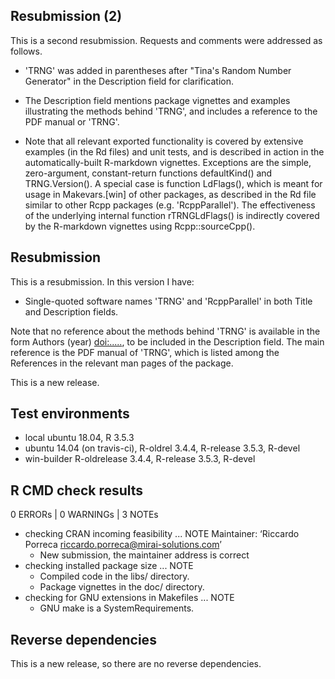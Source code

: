 ## Resubmission (2)

This is a second resubmission. Requests and comments were addressed as follows.

* 'TRNG' was added in parentheses after "Tina's Random Number Generator" in the
Description field for clarification.

* The Description field mentions package vignettes and examples illustrating the methods behind 'TRNG', and includes a reference to the PDF manual or 'TRNG'.

* Note that all relevant exported functionality is covered by extensive examples (in the Rd files) and unit tests, and is described in action in the automatically-built R-markdown vignettes. Exceptions are the simple, zero-argument, constant-return functions defaultKind() and TRNG.Version(). A special case is function LdFlags(), which is meant for usage in Makevars.[win] of other packages, as described in the Rd file similar to other Rcpp packages (e.g. 'RcppParallel'). The effectiveness of the underlying internal function rTRNGLdFlags() is indirectly covered by the R-markdown vignettes using Rcpp::sourceCpp().


## Resubmission

This is a resubmission. In this version I have:
* Single-quoted software names 'TRNG' and 'RcppParallel' in both Title and Description fields.

Note that no reference about the methods behind 'TRNG' is available in the form Authors (year) <doi:.....>, to be included in the Description field. The main reference is the PDF manual of 'TRNG', which is listed among the References in the relevant man pages of the package.



This is a new release.

## Test environments
* local ubuntu 18.04, R 3.5.3
* ubuntu 14.04 (on travis-ci), R-oldrel 3.4.4, R-release 3.5.3, R-devel
* win-builder R-oldrelease 3.4.4, R-release 3.5.3, R-devel

## R CMD check results

0 ERRORs | 0 WARNINGs | 3 NOTEs

* checking CRAN incoming feasibility ... NOTE
Maintainer: ‘Riccardo Porreca <riccardo.porreca@mirai-solutions.com>’
    * New submission, the maintainer address is correct
* checking installed package size ... NOTE
    * Compiled code in the libs/ directory.
    * Package vignettes in the doc/ directory.
* checking for GNU extensions in Makefiles ... NOTE
    * GNU make is a SystemRequirements.

## Reverse dependencies

This is a new release, so there are no reverse dependencies.
